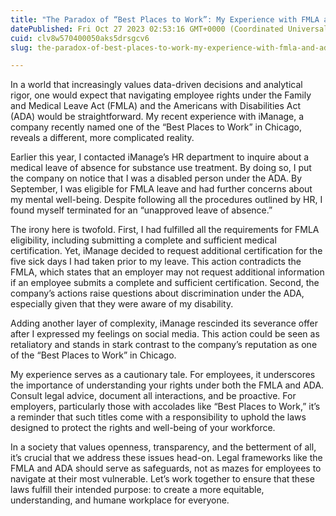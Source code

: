 ```yaml
---
title: "The Paradox of “Best Places to Work”: My Experience with FMLA and ADA at iManage"
datePublished: Fri Oct 27 2023 02:53:16 GMT+0000 (Coordinated Universal Time)
cuid: clv8w570400050aks5drsgcv6
slug: the-paradox-of-best-places-to-work-my-experience-with-fmla-and-ada-at-imanage-01a320bf7328

---
```


In a world that increasingly values data-driven decisions and analytical rigor, one would expect that navigating employee rights under the Family and Medical Leave Act (FMLA) and the Americans with Disabilities Act (ADA) would be straightforward. My recent experience with iManage, a company recently named one of the “Best Places to Work” in Chicago, reveals a different, more complicated reality.

Earlier this year, I contacted iManage’s HR department to inquire about a medical leave of absence for substance use treatment. By doing so, I put the company on notice that I was a disabled person under the ADA. By September, I was eligible for FMLA leave and had further concerns about my mental well-being. Despite following all the procedures outlined by HR, I found myself terminated for an “unapproved leave of absence.”

The irony here is twofold. First, I had fulfilled all the requirements for FMLA eligibility, including submitting a complete and sufficient medical certification. Yet, iManage decided to request additional certification for the five sick days I had taken prior to my leave. This action contradicts the FMLA, which states that an employer may not request additional information if an employee submits a complete and sufficient certification. Second, the company’s actions raise questions about discrimination under the ADA, especially given that they were aware of my disability.

Adding another layer of complexity, iManage rescinded its severance offer after I expressed my feelings on social media. This action could be seen as retaliatory and stands in stark contrast to the company’s reputation as one of the “Best Places to Work” in Chicago.

My experience serves as a cautionary tale. For employees, it underscores the importance of understanding your rights under both the FMLA and ADA. Consult legal advice, document all interactions, and be proactive. For employers, particularly those with accolades like “Best Places to Work,” it’s a reminder that such titles come with a responsibility to uphold the laws designed to protect the rights and well-being of your workforce.

In a society that values openness, transparency, and the betterment of all, it’s crucial that we address these issues head-on. Legal frameworks like the FMLA and ADA should serve as safeguards, not as mazes for employees to navigate at their most vulnerable. Let’s work together to ensure that these laws fulfill their intended purpose: to create a more equitable, understanding, and humane workplace for everyone.